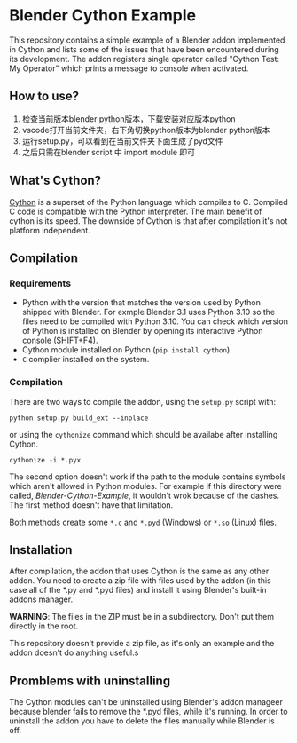 # Blender Cython Example
This repository contains a simple example of a Blender addon implemented in
Cython and lists some of the issues that have been encountered during its
development. The addon registers single operator called
"Cython Test: My Operator" which prints a message to console when activated.

## How to use?
1. 检查当前版本blender python版本，下载安装对应版本python
2. vscode打开当前文件夹，右下角切换python版本为blender python版本
3. 运行setup.py，可以看到在当前文件夹下面生成了pyd文件
4. 之后只需在blender script 中 import module 即可

## What's Cython?
[Cython](https://cython.readthedocs.io) is a superset of the Python language
which compiles to C. Compiled C code is compatible with the Python interpreter.
The main benefit of cython is its speed. The downside of Cython is that after
compilation it's not platform independent.

## Compilation
### Requirements
- Python with the version that matches the version used by Python shipped
  with Blender. For exmple Blender 3.1 uses Python 3.10 so the files need to
  be compiled with Python 3.10. You can check which version of Python is
  installed on Blender by opening its interactive Python console (SHIFT+F4).
- Cython module installed on Python (`pip install cython`).
- `C` complier installed on the system.

### Compilation
There are two ways to compile the addon, using the `setup.py` script with:
```
python setup.py build_ext --inplace
```
or using the `cythonize` command which should be availabe after installing
Cython.
```
cythonize -i *.pyx
```
The second option doesn't work if the path to the module contains symbols which
aren't allowed in Python modules. For example if this directory were called,
*Blender-Cython-Example*, it wouldn't wrok because of the dashes.
The first method doesn't have that limitation.

Both methods create some `*.c` and `*.pyd` (Windows) or `*.so` (Linux) files.

## Installation
After compilation, the addon that uses Cython is the same as any other addon.
You need to create a zip file with files used by the addon (in this case all
of the *.py and *.pyd files) and install it using Blender's built-in addons
manager.

**WARNING**: The files in the ZIP must be in a subdirectory. Don't put them
directly in the root.

This repository doesn't provide a zip file, as it's only an example and the
addon doesn't do anything useful.s

## Promblems with uninstalling
The Cython modules can't be uninstalled using Blender's addon manageer because
blender fails to remove the *.pyd files, while it's running. In order to
uninstall the addon you have to delete the files manually while Blender is
off.



